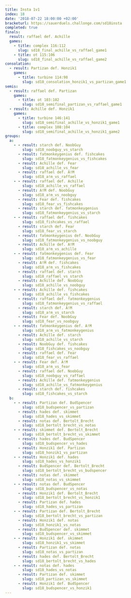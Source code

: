 ```yaml
---
title: Insta 1v1
index: 18
date: '2018-07-22 18:00:00 +02:00'
bracketurl: https://sauerduels.challonge.com/sd18insta
completed: true
finals:
  result: raffael def. Achille
  games:
    - title: complex 116:112
      slug: sd18_final_achille_vs_raffael_game1
    - title: ot 115:106
      slug: sd18_final_achille_vs_raffael_game2
consolation:
  - result: Partizan def. Honzik1
    games:
      - title: turbine 114:98
        slug: sd18_consolation_honzik1_vs_partizan_game1
semis:
  - result: raffael def. Partizan
    games:
      - title: ot 103:102
        slug: sd18_semifinal_partizan_vs_raffael_game1
  - result: Achille def. Honzik1
    games:
      - title: turbine 146:141
        slug: sd18_semifinal_achille_vs_honzik1_game1
      - title: complex 108:104
        slug: sd18_semifinal_achille_vs_honzik1_game2
groups:
  a:
    - - result: starch def. NoobGuy
        slug: sd18_noobguy_vs_starch
      - result: fatmonkeygenius def. fishcakes
        slug: sd18_fatmonkeygenius_vs_fishcakes
      - result: Achille def. Fear
        slug: sd18_achille_vs_fear
      - result: raffael def. A!M
        slug: sd18_a!m_vs_raffael
    - - result: raffael def. Achille
        slug: sd18_achille_vs_raffael
      - result: A!M def. NoobGuy
        slug: sd18_a!m_vs_noobguy
      - result: Fear def. fishcakes
        slug: sd18_fear_vs_fishcakes
      - result: starch def. fatmonkeygenius
        slug: sd18_fatmonkeygenius_vs_starch
    - - result: raffael def. fishcakes
        slug: sd18_fishcakes_vs_raffael
      - result: starch def. Fear
        slug: sd18_fear_vs_starch
      - result: fatmonkeygenius def. NoobGuy
        slug: sd18_fatmonkeygenius_vs_noobguy
      - result: Achille def. A!M
        slug: sd18_a!m_vs_achille
    - - result: fatmonkeygenius def. Fear
        slug: sd18_fatmonkeygenius_vs_fear
      - result: A!M def. fishcakes
        slug: sd18_a!m_vs_fishcakes
      - result: raffael def. starch
        slug: sd18_raffael_vs_starch
      - result: Achille def. NoobGuy
        slug: sd18_achille_vs_noobguy
    - - result: Achille def. fishcakes
        slug: sd18_achille_vs_fishcakes
      - result: raffael def. fatmonkeygenius
        slug: sd18_fatmonkeygenius_vs_raffael
      - result: starch def. A!M
        slug: sd18_a!m_vs_starch
      - result: Fear def. NoobGuy
        slug: sd18_fear_vs_noobguy
    - - result: fatmonkeygenius def. A!M
        slug: sd18_a!m_vs_fatmonkeygenius
      - result: Achille def. starch
        slug: sd18_achille_vs_starch
      - result: NoobGuy def. fishcakes
        slug: sd18_fishcakes_vs_noobguy
      - result: raffael def. Fear
        slug: sd18_fear_vs_raffael
    - - result: Fear def. A!M
        slug: sd18_a!m_vs_fear
      - result: raffael def. NoobGuy
        slug: sd18_noobguy_vs_raffael
      - result: Achille def. fatmonkeygenius
        slug: sd18_achille_vs_fatmonkeygenius
      - result: starch def. fishcakes
        slug: sd18_fishcakes_vs_starch
  b:
    - - result: Partizan def. BudSpencer
        slug: sd18_budspencer_vs_partizan
      - result: hades def. skimmet
        slug: sd18_hades_vs_skimmet
      - result: notas def. Bertolt_Brecht
        slug: sd18_bertolt_brecht_vs_notas
    - - result: skimmet def. Bertolt_Brecht
        slug: sd18_bertolt_brecht_vs_skimmet
      - result: hades def. BudSpencer
        slug: sd18_budspencer_vs_hades
      - result: Honzik1 def. Partizan
        slug: sd18_honzik1_vs_partizan
    - - result: Honzik1 def. hades
        slug: sd18_hades_vs_honzik1
      - result: BudSpencer def. Bertolt_Brecht
        slug: sd18_bertolt_brecht_vs_budspencer
      - result: notas def. skimmet
        slug: sd18_notas_vs_skimmet
    - - result: notas def. BudSpencer
        slug: sd18_budspencer_vs_notas
      - result: Honzik1 def. Bertolt_Brecht
        slug: sd18_bertolt_brecht_vs_honzik1
      - result: Partizan def. hades
        slug: sd18_hades_vs_partizan
    - - result: Partizan def. Bertolt_Brecht
        slug: sd18_bertolt_brecht_vs_partizan
      - result: Honzik1 def. notas
        slug: sd18_honzik1_vs_notas
      - result: BudSpencer def. skimmet
        slug: sd18_budspencer_vs_skimmet
    - - result: Honzik1 def. skimmet
        slug: sd18_honzik1_vs_skimmet
      - result: Partizan def. notas
        slug: sd18_notas_vs_partizan
      - result: hades def. Bertolt_Brecht
        slug: sd18_bertolt_brecht_vs_hades
    - - result: notas def. hades
        slug: sd18_hades_vs_notas
      - result: Partizan def. skimmet
        slug: sd18_partizan_vs_skimmet
      - result: Honzik1 def. BudSpencer
        slug: sd18_budspencer_vs_honzik1
---
```

